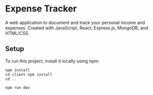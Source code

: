# Expense Tracker
A web application to document and track your personal income and expenses. Created with JavaScript, React, Express.js, MongoDB, and HTML/CSS.

## Setup
To run this project, install it locally using npm:

```
npm install
cd client npm install
cd ..

npm run dev
```

